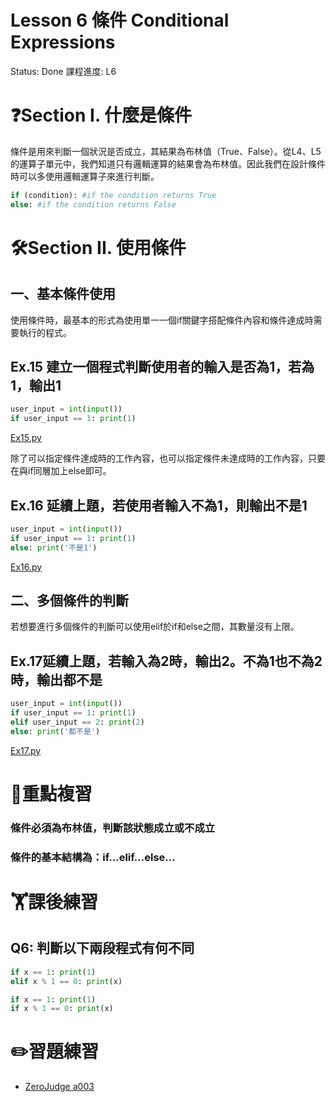 # Lesson 6 條件 Conditional Expressions

Status: Done
課程進度: L6

# ❓Section I. 什麼是條件

條件是用來判斷一個狀況是否成立，其結果為布林值（True、False）。從L4、L5的運算子單元中，我們知道只有邏輯運算的結果會為布林值。因此我們在設計條件時可以多使用邏輯運算子來進行判斷。

```python
if (condition): #if the condition returns True
else: #if the condition returns False
```

# 🛠Section II. 使用條件

## 一、基本條件使用

使用條件時，最基本的形式為使用單一一個if關鍵字搭配條件內容和條件達成時需要執行的程式。

## Ex.15 建立一個程式判斷使用者的輸入是否為1，若為1，輸出1

```python
user_input = int(input())
if user_input == 1: print(1)
```

[Ex15.py](Lesson%206%20%E6%A2%9D%E4%BB%B6%20Conditional%20Expressions%200a4fd0f796b648e2b9aeeeff99deb714/Ex15.py)

除了可以指定條件達成時的工作內容，也可以指定條件未達成時的工作內容，只要在與if同層加上else即可。

## Ex.16 延續上題，若使用者輸入不為1，則輸出不是1

```python
user_input = int(input())
if user_input == 1: print(1)
else: print('不是1')
```

[Ex16.py](Lesson%206%20%E6%A2%9D%E4%BB%B6%20Conditional%20Expressions%200a4fd0f796b648e2b9aeeeff99deb714/Ex16.py)

## 二、多個條件的判斷

若想要進行多個條件的判斷可以使用elif於if和else之間，其數量沒有上限。

## Ex.17延續上題，若輸入為2時，輸出2。不為1也不為2時，輸出都不是

```python
user_input = int(input())
if user_input == 1: print(1)
elif user_input == 2: print(2)
else: print('都不是')
```

[Ex17.py](Lesson%206%20%E6%A2%9D%E4%BB%B6%20Conditional%20Expressions%200a4fd0f796b648e2b9aeeeff99deb714/Ex17.py)

# 💯重點複習

### 條件必須為布林值，判斷該狀態成立或不成立

### 條件的基本結構為：if…elif…else…

# 🏋️課後練習

## Q6: 判斷以下兩段程式有何不同

```python
if x == 1: print(1)
elif x % 1 == 0: print(x)
```

```python
if x == 1: print(1)
if x % 1 == 0: print(x)
```

# ✏️習題練習

- [ZeroJudge a003](https://zerojudge.tw/ShowProblem?problemid=a003)